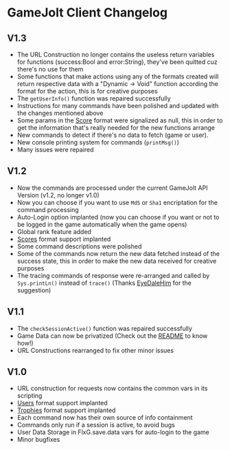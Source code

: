 # GameJolt Client Changelog

## V1.3
- The URL Construction no longer contains the useless return variables for functions (success:Bool and error:String), they've been quitted cuz there's no use for them
- Some functions that make actions using any of the formats created will return respective data with a "Dynamic -> Void" function according the format for the action, this is for creative purposes
- The `getUserInfo()` function was repaired successfully
- Instructions for many commands have been polished and updated with the changes mentioned above
- Some params in the [Score](gamejolt/formats/Score.hx) format were signalized as null, this in order to get the information that's really needed for the new functions arrange
- New commands to detect if there's no data to fetch (game or user).
- New console printing system for commands (`printMsg()`)
- Many issues were repaired

## V1.2
- Now the commands are processed under the current GameJolt API Version (v1.2, no longer v1.0)
- Now you can choose if you want to use `Md5` or `Sha1` encriptation for the command processing
- Auto-Login option implanted (now you can choose if you want or not to be logged in the game automatically when the game opens)
- Global rank feature added
- [Scores](gamejolt/formats/Score.hx) format support implanted
- Some command descriptions were polished
- Some of the commands now return the new data fetched instead of the success state, this in order to make the new data received for creative purposes
- The tracing commands of response were re-arranged and called by `Sys.printLn()` instead of `trace()` (Thanks [EyeDaleHim](https://github.com/EyeDaleHim) for the suggestion)

## V1.1
- The `checkSessionActive()` function was repaired successfully
- Game Data can now be privatized (Check out the [README](README.md) to know how!)
- URL Constructions rearranged to fix other minor issues

## V1.0
- URL construction for requests now contains the common vars in its scripting
- [Users](gamejolt/formats/User.hx) format support implanted
- [Trophies](gamejolt/formats/Trophie.hx) format support implanted
- Each command now has their own source of info containment
- Commands only run if a session is active, to avoid bugs
- User Data Storage in FlxG.save.data vars for auto-login to the game
- Minor bugfixes
